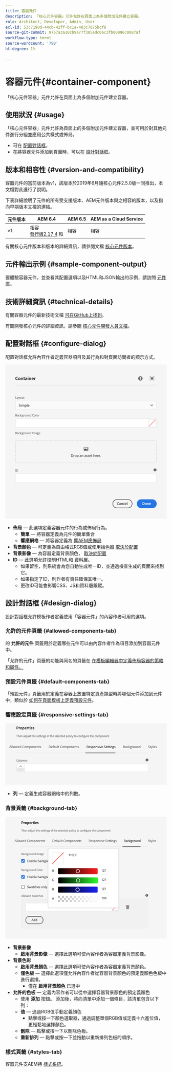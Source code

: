 ```yaml
---
title: 容器元件
description: 「核心元件容器」元件允許在頁面上為多個附加元件建立容器。
role: Architect, Developer, Admin, User
exl-id: 53c7190d-44cb-42ff-bc1a-483c7875bcf8
source-git-commit: 9767a3a10cb9a77f385edc0ac3fb00096c0087af
workflow-type: tm+mt
source-wordcount: '790'
ht-degree: 1%

---
```


# 容器元件{#container-component}

「核心元件容器」元件允許在頁面上為多個附加元件建立容器。

## 使用狀況 {#usage}

「核心元件容器」元件允許為頁面上的多個附加元件建立容器，並可用於對其他元件進行分組並應用公共樣式或佈局。

* 可在 [配置對話框](#configure-dialog)。
* 在將容器元件添加到頁面時，可以在 [設計對話框](#design-dialog)。

## 版本和相容性 {#version-and-compatibility}

容器元件的當前版本為v1，該版本於2019年6月隨核心元件2.5.0版一同推出，本文檔對此進行了說明。

下表詳細說明了元件的所有受支援版本、AEM元件版本與之相容的版本，以及指向早期版本文檔的連結。

| 元件版本 | AEM 6.4 | AEM 6.5 | AEM as a Cloud Service  |
|--- |--- |---|---|
| v1 | 相容<br>[發行版2.17.4](/help/versions.md) 和 | 相容 | 相容 |

有關核心元件版本和版本的詳細資訊，請參閱文檔 [核心元件版本](/help/versions.md)。

## 元件輸出示例 {#sample-component-output}

要體驗容器元件，並查看其配置選項以及HTML和JSON輸出的示例，請訪問 [元件庫](https://adobe.com/go/aem_cmp_library_container)。

## 技術詳細資訊 {#technical-details}

有關容器元件的最新技術文檔 [可在GitHub上找到](https://adobe.com/go/aem_cmp_tech_container_v1)。

有關開發核心元件的詳細資訊，請參閱 [核心元件開發人員文檔](/help/developing/overview.md)。

## 配置對話框 {#configure-dialog}

配置對話框允許內容作者定義容器項目及其行為和對頁面訪問者的顯示方式。

![容器元件的編輯對話框](/help/assets/container-edit.png)

* **佈局**  — 此選項定義容器元件的行為或佈局行為。
   * **簡單**  — 將容器定義為元件的簡單集合
   * **響應網格**  — 將容器定義為 [響AEM應佈局](https://experienceleague.adobe.com/docs/experience-manager-cloud-service/sites/authoring/features/responsive-layout.html)
* **背景顏色**  — 可定義為自由格式RGB值或使用拾色器 [取決於配置](#background-tab)
* **背景影像**  — 為容器定義背景顏色，  [取決於配置](#background-tab)
* **ID**  — 此選項允許控制HTML和 [資料層](/help/developing/data-layer/overview.md)。
   * 如果留空，則系統會為您自動生成唯一ID，並通過檢查生成的頁面來找到它。
   * 如果指定了ID，則作者有責任確保其唯一。
   * 更改ID可能會影響CSS、JS和資料層跟蹤。

## 設計對話框 {#design-dialog}

設計對話框允許模板作者定義使用「容器元件」的內容作者可用的選項。

### 允許的元件頁籤 {#allowed-components-tab}

的 **允許的元件** 頁籤用於定義哪些元件可以由內容作者作為項目添加到容器元件中。

「允許的元件」頁籤的功能與同名的頁籤在 [在模板編輯器中定義佈局容器的策略和屬性。](https://experienceleague.adobe.com/docs/experience-manager-cloud-service/sites/authoring/features/templates.html)

### 預設元件頁籤 {#default-components-tab}

「預設元件」頁籤用於定義在容器上放置特定資產類型時將哪個元件添加到元件中，類似於 [如何在頁面模板上定義預設元件](https://experienceleague.adobe.com/docs/experience-manager-cloud-service/sites/authoring/features/templates.html)。

### 響應設定頁籤 {#responsive-settings-tab}

![「容器元件」設計對話框的響應設定頁籤](/help/assets/container-design-responsive.png)

* **列**  — 定義生成容器網格中的列數。

### 背景頁籤 {#background-tab}

![「容器元件」設計對話框的背景頁籤](/help/assets/container-design-background.png)

* **背景影像**
   * **啟用背景影像**  — 選擇此選項可使內容作者為容器定義背景影像。
* **背景色彩**
   * **啟用背景顏色**  — 選擇此選項可使內容作者為容器定義背景顏色。
   * **僅色板**  — 選擇此選項僅允許內容作者從容器背景顏色的預定義顏色色板中進行選擇。
      * 僅在 **啟用背景顏色** 已選中
* **允許的色板**  — 定義內容作者可以從中選擇容器背景顏色的預定義顏色
   * 使用 **添加** 按鈕。 添加後，將向清單中添加一個條目，該清單包含以下列：
   * **值**  — 通過RGB值手動定義顏色
      * 點擊或按一下顏色選取器，通過調整單個RGB值或定義十六進位值，更輕鬆地選擇顏色。
   * **刪除**  — 點擊或按一下以刪除色板。
   * **重新排列**  — 點擊或按一下並拖動以重新排列色板的順序。

### 樣式頁籤 {#styles-tab}

容器元件支AEM持 [樣式系統](/help/get-started/authoring.md#component-styling)。
